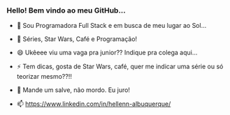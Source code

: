 ### Hello! Bem vindo ao meu GitHub...


- 🌱 Sou Programadora Full Stack e em busca de meu lugar ao Sol...
- 💬 Séries, Star Wars, Café e Programação!

- 😄 Ukêeee viu uma vaga pra junior?? Indique pra colega aqui...
- ⚡ Tem dicas, gosta de Star Wars, café, quer me indicar uma série ou só teorizar mesmo??!!
- 👯   Mande um salve, não mordo. Eu juro!
- 📫 https://www.linkedin.com/in/hellenn-albuquerque/


<!--
**hellen-Albuquerque/hellen-Albuquerque** is a ✨ _special_ ✨ repository because its `README.md` (this file) appears on your GitHub profile.

Here are some ideas to get you started:

- 🔭 I’m currently working on ...
- 🌱 I’m currently learning ...
- 👯 I’m looking to collaborate on ...
- 🤔 I’m looking for help with ...
- 💬 Ask me about ...
- 📫 How to reach me: ...
- 😄 Pronouns: ...
- ⚡ Fun fact: ...
-->
